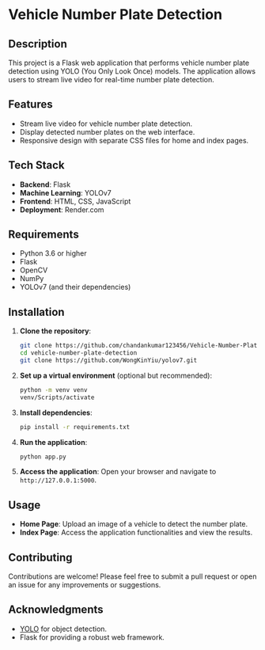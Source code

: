 # Vehicle Number Plate Detection

## Description

This project is a Flask web application that performs vehicle number plate detection using YOLO (You Only Look Once) models. The application allows users to stream live video for real-time number plate detection.

## Features

- Stream live video for vehicle number plate detection.
- Display detected number plates on the web interface.
- Responsive design with separate CSS files for home and index pages.

## Tech Stack

- **Backend**: Flask
- **Machine Learning**: YOLOv7
- **Frontend**: HTML, CSS, JavaScript
- **Deployment**: Render.com

## Requirements

- Python 3.6 or higher
- Flask
- OpenCV
- NumPy
- YOLOv7 (and their dependencies)

## Installation

1. **Clone the repository**:

   ```bash
   git clone https://github.com/chandankumar123456/Vehicle-Number-Plate-Detection.git
   cd vehicle-number-plate-detection
   git clone https://github.com/WongKinYiu/yolov7.git
   ```

2. **Set up a virtual environment** (optional but recommended):

   ```bash
   python -m venv venv
   venv/Scripts/activate  
   ```

3. **Install dependencies**:

   ```bash
   pip install -r requirements.txt
   ```

4. **Run the application**:

   ```bash
   python app.py
   ```

5. **Access the application**: Open your browser and navigate to `http://127.0.0.1:5000`.

## Usage

- **Home Page**: Upload an image of a vehicle to detect the number plate.
- **Index Page**: Access the application functionalities and view the results.

## Contributing

Contributions are welcome! Please feel free to submit a pull request or open an issue for any improvements or suggestions.

## Acknowledgments

- [YOLO](https://github.com/WongKinYiu/yolov7) for object detection.
- Flask for providing a robust web framework.
